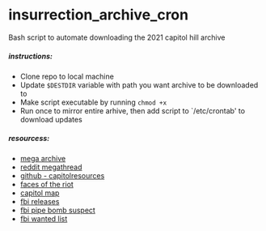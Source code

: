 # insurrection_archive_cron
Bash script to automate downloading the 2021 capitol hill archive

##### instructions:
* Clone repo to local machine
* Update `$DESTDIR` variable with path you want archive to be downloaded to 
* Make script executable by running `chmod +x`
* Run once to mirror entire arhive, then add script to `/etc/crontab' to download updates


##### resourcess:
* [mega archive](https://mega.nz/megadrop/fgve0WRa880)
* [reddit megathread](https://www.reddit.com/r/DataHoarder/comments/krx449/megathread_archiving_the_capitol_hill_riots)
* [github - capitolresources](https://github.com/rljacobson/CapitolResources)
* [faces of the riot](https://facesoftheriot.com/#)
* [capitol map](http://capitolmap.com/)
* [fbi releases](https://www.fbi.gov/news/pressrel)
* [fbi pipe bomb suspect](https://www.fbi.gov/wanted/seeking-info/suspected-pipe-bombs-in-washington-dc)
* [fbi wanted list](https://www.fbi.gov/wanted/capitol-violence)
